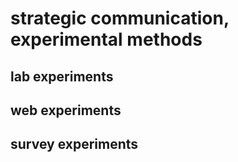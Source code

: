 # strategic communication, experimental methods

## lab experiments

## web experiments

## survey experiments








